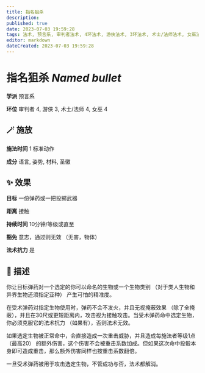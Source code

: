 ```yaml
---
title: 指名狙杀
description: 
published: true
date: 2023-07-03 19:59:28
tags: 法术, 预言系, 审判者法术, 4环法术, 游侠法术, 3环法术, 术士/法师法术, 女巫法术
editor: markdown
dateCreated: 2023-07-03 19:59:28
---
```


# **指名狙杀** *Named bullet*

**学派** 预言系 

**环位** 审判者 4, 游侠 3, 术士/法师 4, 女巫 4

## 🪄 施放

**施法时间** 1 标准动作

**成分** 语言, 姿势, 材料, 圣徽

## ✨ 效果 

**目标** 一份弹药或一把投掷武器 

**距离** 接触  

**持续时间** 10分钟/等级或直至 

**豁免** 意志，通过则无效 （无害，物体）

**法术抗力** 是

## 📖 描述

你让目标弹药对一个选定的你可以命名的生物或一个生物类别 （对于类人生物和异界生物还须指定亚种） 产生可怕的精准度。

在受术弹药对指定生物使用时，弹药不会不发火，并且无视掩蔽效果 （除了全掩蔽），并且在30尺或更短距离内，攻击视为接触攻击。当受术弹药命中选定生物，你必须克服它的法术抗力 （如果有），否则法术无效。

如果选定生物被正常命中，会直接造成一次重击威胁，并且造成每施法者等级1点 （最高20） 的额外伤害，这个伤害不会被重击系数加成。但如果这次命中投骰本身即可造成重击，那么额外伤害同样也按重击系数翻倍。

一旦受术弹药被用于攻击选定生物，不管成功与否，法术都解消。
    